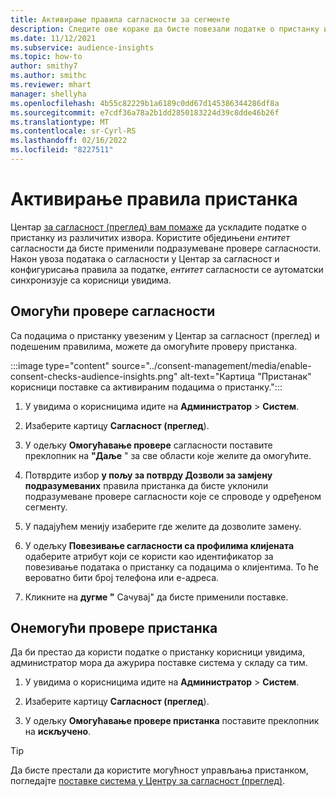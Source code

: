 ```yaml
---
title: Активирање правила сагласности за сегменте
description: Следите ове кораке да бисте повезали податке о пристанку и активирали провере сагласности корисници увидима. Администратор такође може да онемогући провере пристанка.
ms.date: 11/12/2021
ms.subservice: audience-insights
ms.topic: how-to
author: smithy7
ms.author: smithc
ms.reviewer: mhart
manager: shellyha
ms.openlocfilehash: 4b55c82229b1a6189c0dd67d145386344286df8a
ms.sourcegitcommit: e7cdf36a78a2b1dd2850183224d39c8dde46b26f
ms.translationtype: MT
ms.contentlocale: sr-Cyrl-RS
ms.lasthandoff: 02/16/2022
ms.locfileid: "8227511"
---
```

# <a name="activate-consent-rules"></a>Активирање правила пристанка

Центар [за сагласност (преглед) вам помаже](../consent-management/overview.md) да ускладите податке о пристанку из различитих извора. Користите обједињени *ентитет* сагласности да бисте применили подразумеване провере сагласности. Након увоза података о сагласности у Центар за сагласност и конфигурисања правила за податке, *ентитет* сагласности се аутоматски синхронизује са корисници увидима.

## <a name="enable-consent-checks"></a>Омогући провере сагласности

Са подацима о пристанку увезеним у Центар за сагласност (преглед) и подешеним правилима, можете да омогућите проверу пристанка. 

:::image type="content" source="../consent-management/media/enable-consent-checks-audience-insights.png" alt-text="Картица &quot;Пристанак&quot; корисници поставке са активираним подацима о пристанку.":::

1. У увидима о корисницима идите на **Администратор** > **Систем**.

1. Изаберите картицу **Сагласност (преглед**).

1. У одељку **Омогућавање провере** сагласности поставите преклопник на **"Даље** " за све области које желите да омогућите.

1. Потврдите избор **у пољу за потврду Дозволи за замјену подразумеваних** правила пристанка да бисте уклонили подразумеване провере сагласности које се спроводе у одређеном сегменту. 

1. У падајућем менију изаберите где желите да дозволите замену.     

1. У одељку **Повезивање сагласности са профилима клијената** одаберите атрибут који се користи као идентификатор за повезивање података о пристанку са подацима о клијентима. То ће вероватно бити број телефона или е-адреса. 

1. Кликните на **дугме "** Сачувај" да бисте применили поставке.

## <a name="disable-consent-checks"></a>Онемогући провере пристанка

Да би престао да користи податке о пристанку корисници увидима, администратор мора да ажурира поставке система у складу са тим.

1. У увидима о корисницима идите на **Администратор** > **Систем**.

1. Изаберите картицу **Сагласност (преглед**).

1. У одељку **Омогућавање провере пристанка** поставите преклопник на **искључено**.

> [!TIP]
> Да бисте престали да користите могућност управљања пристанком, погледајте [поставке система у Центру за сагласност (преглед)](../consent-management/system-settings.md).
